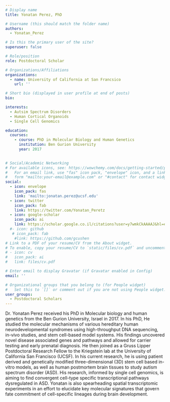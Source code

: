 ```yaml
---
# Display name
title: Yonatan Perez, PhD

# Username (this should match the folder name)
authors:
  - Yonatan_Perez

# Is this the primary user of the site?
superuser: false

# Role/position
role: Postdoctoral Scholar

# Organizations/Affiliations
organizations:
  - name: University of California at San Francsico
    url: ''

# Short bio (displayed in user profile at end of posts)
bio:

interests:
  - Autsim Spectrum Disorders
  - Human Cortical Organoids
  - Single Cell Genomics

education:
  courses:
    - course: PhD in Molecular Biology and Human Genetics
      institution: Ben Gurion University
      year: 2017
 

# Social/Academic Networking
# For available icons, see: https://wowchemy.com/docs/getting-started/page-builder/#icons
#   For an email link, use "fas" icon pack, "envelope" icon, and a link in the
#   form "mailto:your-email@example.com" or "#contact" for contact widget.
social:
  - icon: envelope
    icon_pack: fas
    link: 'mailto:jonatan.perez@ucsf.edu'
  - icon: twitter
    icon_pack: fab
    link: https://twitter.com/Yonatan_Peretz
  - icon: google-scholar
    icon_pack: ai
    link: https://scholar.google.co.il/citations?user=y7wmkCkAAAAJ&hl=en
  #- icon: github
   # icon_pack: fab
    #link: https://github.com/gcushen
# Link to a PDF of your resume/CV from the About widget.
# To enable, copy your resume/CV to `static/files/cv.pdf` and uncomment the lines below.
# - icon: cv
#   icon_pack: ai
#   link: files/cv.pdf

# Enter email to display Gravatar (if Gravatar enabled in Config)
email: ''

# Organizational groups that you belong to (for People widget)
#   Set this to `[]` or comment out if you are not using People widget.
user_groups:
  - Postdoctoral Scholars
---
```


Dr. Yonatan Perez received his PhD in Molecular biology and human genetics from the Ben Gurion University, Israel in 2017. In his PhD, He studied the molecular mechanisms of various hereditary human neurodevelopmental syndromes using high-throughput DNA sequencing, in-vivo studies, and stem cell-based model systems. His findings uncovered novel disease associated genes and pathways and allowed for carrier testing and early prenatal diagnosis. He then joined as a Gruss Lipper Postdoctoral Research Fellow to the Kriegstein lab at the University of California San Francisco (UCSF). In his current research, he is using patient derived and genetically modified three-dimensional (3D) stem cell based in-vitro models, as well as human postmortem brain tissues to study autism spectrum disorder (ASD). His research, informed by single cell genomics, is aiming to find convergent cell-type specific transcriptional pathways dysregulated in ASD. Yonatan is also spearheading spatial transcriptomic experiments in an effort to elucidate key molecular signatures that govern fate commitment of cell-specific lineages during brain development. 